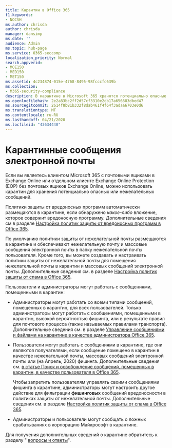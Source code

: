 ```yaml
---
title: Карантин в Office 365
f1.keywords:
- NOCSH
ms.author: chrisda
author: chrisda
manager: dansimp
ms.date: ''
audience: Admin
ms.topic: hub-page
ms.service: O365-seccomp
localization_priority: Normal
search.appverid:
- MOE150
- MED150
- MET150
ms.assetid: 4c234874-015e-4768-8495-98fcccfc639b
ms.collection:
- M365-security-compliance
description: В карантине в Microsoft 365 хранятся потенциально опасные или нежелательные сообщения. Администраторы и конечные пользователи могут получать доступ к карантину.
ms.openlocfilehash: 2e2a83bc2ff2d57cf3310e2cb17a656683dbed47
ms.sourcegitcommit: 2614f8b81b332f8dab461f4f64f3adaa6703e0d6
ms.translationtype: MT
ms.contentlocale: ru-RU
ms.lasthandoff: 04/21/2020
ms.locfileid: "43634440"
---
```

# <a name="quarantine-email-messages"></a>Карантинные сообщения электронной почты

Если вы являетесь клиентом Microsoft 365 с почтовыми ящиками в Exchange Online или отдельном клиенте Exchange Online Protection (EOP) без почтовых ящиков Exchange Online, можно использовать карантин для хранения потенциально опасных или нежелательных сообщений.

Политики защиты от вредоносных программ автоматически размещаются в карантине, если обнаружено *какое-либо* вложение, которое содержит вредоносную программу. Дополнительные сведения см в разделе [Настройка политик защиты от вредоносных программ в Office 365](configure-anti-malware-policies.md).

По умолчанию политики защиты от нежелательной почты размещаются в карантине и обеспечивают нежелательную почту и массовые сообщения электронной почты в папку нежелательной почты пользователя. Кроме того, вы можете создавать и настраивать политики защиты от нежелательной почты для помещения нежелательной почты в карантин и массовых сообщений электронной почты. Дополнительные сведения см. в разделе [Настройка политик защиты от спама в Office 365](configure-your-spam-filter-policies.md).

Пользователи и администраторы могут работать с сообщениями, помещенными в карантин:

- Администраторы могут работать со всеми типами сообщений, помещенных в карантин, для всех пользователей. Только администраторы могут работать с сообщениями, помещенными в карантин, высокой вероятностью фишинга, или в результате правил для почтового процесса (также называемых правилами транспорта). Дополнительные сведения см. в разделе [Управление сообщениями и файлами на карантине в качестве администратора Office 365](manage-quarantined-messages-and-files.md).

- Пользователи могут работать с сообщениями в карантине, где они являются получателями, если сообщение помещено в карантин в качестве нежелательной почты, массовых сообщений электронной почты или (на Апрель, 2020) фишинга. Дополнительные сведения см. [в статье Поиск и освобождение сообщений, помещенных в карантин, в качестве пользователя в Office 365](find-and-release-quarantined-messages-as-a-user.md).

  Чтобы запретить пользователям управлять своими сообщениями фишинга в карантине, администраторы могут настроить другое действие для фильтрации **фишинговых** сообщений вредоносности в политиках защиты от нежелательной почты. Дополнительные сведения см. в разделе [Настройка политик защиты от спама в Office 365](configure-your-spam-filter-policies.md).

- Администраторы и пользователи могут сообщать о ложных срабатываниях в корпорацию Майкрософт в карантине.

Для получения дополнительных сведений о карантине обратитесь к разделу " [вопросы и ответы](quarantine-faq.md)".
